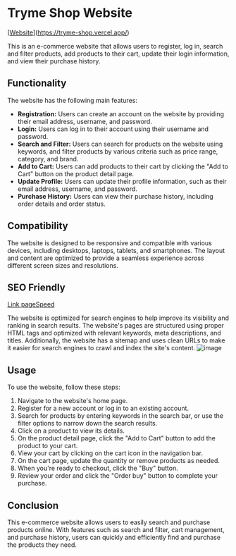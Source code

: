 # Tryme Shop Website
[[Website](https://tryme-shop.vercel.app)](https://tryme-shop.vercel.app/)

This is an e-commerce website that allows users to register, log in, search and filter products, add products to their cart, update their login information, and view their purchase history.

## Functionality

The website has the following main features:

- **Registration:** Users can create an account on the website by providing their email address, username, and password.
- **Login:** Users can log in to their account using their username and password.
- **Search and Filter:** Users can search for products on the website using keywords, and filter products by various criteria such as price range, category, and brand.
- **Add to Cart:** Users can add products to their cart by clicking the "Add to Cart" button on the product detail page.
- **Update Profile:** Users can update their profile information, such as their email address, username, and password.
- **Purchase History:** Users can view their purchase history, including order details and order status.
## Compatibility

The website is designed to be responsive and compatible with various devices, including desktops, laptops, tablets, and smartphones. The layout and content are optimized to provide a seamless experience across different screen sizes and resolutions.

## SEO Friendly 
[Link pageSpeed](https://pagespeed.web.dev/analysis/https-tryme-shop-vercel-app/ce8ciyfwnl?hl=vi&form_factor=desktop)

The website is optimized for search engines to help improve its visibility and ranking in search results. The website's pages are structured using proper HTML tags and optimized with relevant keywords, meta descriptions, and titles. Additionally, the website has a sitemap and uses clean URLs to make it easier for search engines to crawl and index the site's content.
![image](https://user-images.githubusercontent.com/57821796/229274022-c4a83db7-8ae3-46dc-bd98-d57a1af429ff.png)
## Usage

To use the website, follow these steps:

1. Navigate to the website's home page.
2. Register for a new account or log in to an existing account.
3. Search for products by entering keywords in the search bar, or use the filter options to narrow down the search results.
4. Click on a product to view its details.
5. On the product detail page, click the "Add to Cart" button to add the product to your cart.
6. View your cart by clicking on the cart icon in the navigation bar.
7. On the cart page, update the quantity or remove products as needed.
8. When you're ready to checkout, click the "Buy" button.
10. Review your order and click the "Order buy" button to complete your purchase.

## Conclusion

This e-commerce website allows users to easily search and purchase products online. With features such as search and filter, cart management, and purchase history, users can quickly and efficiently find and purchase the products they need.
